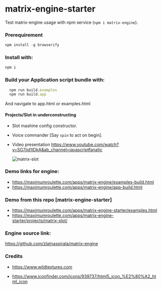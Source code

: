 
# matrix-engine-starter
 Test matrix-engine usage with npm service (`npm i matrix-engine`).

### Prerequirement
```js
npm install -g browserify
```

### Install with:
```js
npm i
```

### Build your Application script bundle with:
```js
  npm run build.examples
  npm run build.app
```

And navigate to app.html or examples.html

#### Projects/Slot in underconstructing

 - Slot mashine config constructor.
 - Voice commander [Say `spin` to act on begin].


 - Video presentation
   https://www.youtube.com/watch?v=SG7jid1IDkA&ab_channel=javascriptfanatic

   ![matrix-slot](https://github.com/zlatnaspirala/matrix-engine-starter/blob/main/non-project/matrix-slot.gif)



### Demo links for engine:

 - https://maximumroulette.com/apps/matrix-engine/examples-build.html
 - https://maximumroulette.com/apps/matrix-engine/app-build.html

### Demo from this repo [matrix-engine-starter]
 - https://maximumroulette.com/apps/matrix-engine-starter/examples.html
 - https://maximumroulette.com/apps/matrix-engine-starter/projects/matrix-slot/


### Engine source link:
https://github.com/zlatnaspirala/matrix-engine


### Credits

 - https://www.wildtextures.com

 - https://www.iconfinder.com/icons/939737/html5_icon_%E2%80%A2_html_icon

